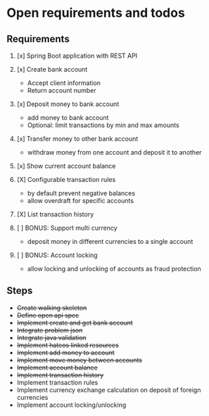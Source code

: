 # Open requirements and todos

## Requirements

1. [x] Spring Boot application with REST API

2. [x] Create bank account
    - Accept client information
    - Return account number

3. [x] Deposit money to bank account
    - add money to bank account
    - Optional: limit transactions by min and max amounts

4. [x] Transfer money to other bank account
    - withdraw money from one account and deposit it to another

5. [x] Show current account balance

6. [X] Configurable transaction rules
    - by default prevent negative balances
    - allow overdraft for specific accounts

7. [X] List transaction history

8. [ ] BONUS: Support multi currency
    - deposit money in different currencies to a single account

9. [ ] BONUS: Account locking
    - allow locking and unlocking of accounts as fraud protection

## Steps

- ~~Create walking skeleton~~
- ~~Define open api spec~~
- ~~Implement create and get bank account~~
- ~~Integrate problem json~~
- ~~Integrate java validation~~
- ~~Implement hateos linked resources~~
- ~~Implement add money to account~~
- ~~Implement move money between accounts~~
- ~~Implement account balance~~
- ~~Implement transaction history~~
- Implement transaction rules
- Implement currency exchange calculation on deposit of foreign currencies
- Implement account locking/unlocking